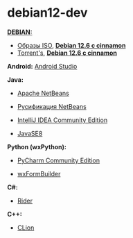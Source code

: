 # debian12-dev

**[DEBIAN:](https://www.debian.org/)**

* [Образы ISO](https://cdimage.debian.org/debian-cd/current-live/amd64/iso-hybrid/), 
**[Debian 12.6 с cinnamon](https://cdimage.debian.org/debian-cd/current-live/amd64/iso-hybrid/debian-live-12.6.0-amd64-cinnamon.iso)**
* [Torrent's](https://cdimage.debian.org/debian-cd/current-live/amd64/bt-hybrid/), 
**[Debian 12.6 с cinnamon](https://cdimage.debian.org/debian-cd/current-live/amd64/bt-hybrid/debian-live-12.6.0-amd64-cinnamon.iso.torrent)**

**Android:**
[Android Studio](https://developer.android.com/studio)

**Java:**

* [Apache NetBeans](https://netbeans.apache.org/front/main/index.html)

* [Русификация NetBeans](https://github.com/tsnsoft/rus_loc_for_netbeans)

* [IntelliJ IDEA Community Edition](https://www.jetbrains.com/idea/download/?section=linux)

* [JavaSE8](https://www.oracle.com/java/technologies/javase/javase8-archive-downloads.html) 

**Python (wxPython):**

* [PyCharm Community Edition](https://www.jetbrains.com/pycharm/download/?section=linux)

* [wxFormBuilder](https://github.com/wxFormBuilder/wxFormBuilder/releases)

**C#:**

* [Rider](https://www.jetbrains.com/ru-ru/rider/download/#section=linux)

**C++:**

* [CLion](https://www.jetbrains.com/clion/download/#section=linux)
